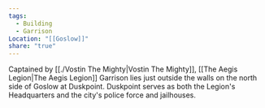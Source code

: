 ```yaml
---
tags:
  - Building
  - Garrison
Location: "[[Goslow]]"
share: "true"
---
```


Captained by [[./Vostin The Mighty|Vostin The Mighty]], [[The Aegis Legion|The Aegis Legion]] Garrison lies just outside the walls on the north side of Goslow at Duskpoint. Duskpoint serves as both the Legion's Headquarters and the city's police force and jailhouses.